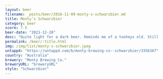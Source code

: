 ```yaml
---
layout: beer
filename: _posts/beer/2016-11-09-monty-s-schwarzbier.md
title: Monty’s Schwarzbier
category: beer
score: 7.5
beer-date: "2021-12-28"
desc: "Quite light for a dark beer. Reminds me of a tooheys old. Still easy drinking in the heat"
permalink: /beer/:title.html
img: /img/list/monty-s-schwarzbier.jpeg
untappd: "https://untappd.com/b/monty-brewing-co--schwarzbier/3356367"
country: "Australia"
brewery: "Monty Brewing Co."
breweryURL: "breweryURL"
style: "Schwarzbier"
---
```


